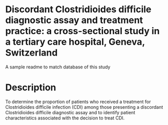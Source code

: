 #  Discordant Clostridioides difficile diagnostic assay and treatment practice: a cross-sectional study in a tertiary care hospital, Geneva, Switzerland 
A sample readme to match database of this study

# Description
To determine the proportion of patients who received a treatment for Clostridioides difficile infection (CDI) among those presenting a discordant Clostridioides difficile diagnostic assay and to identify patient characteristics associated with the decision to treat CDI. 

#
